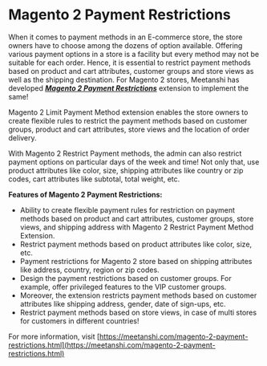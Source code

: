 # Magento 2 Payment Restrictions

When it comes to payment methods in an E-commerce store, the store owners have to choose among the dozens of option available. Offering various payment options in a store is a facility but every method may not be suitable for each order. Hence, it is essential to restrict payment methods based on product and cart attributes, customer groups and store views as well as the shipping destination. For Magento 2 stores, Meetanshi has developed [***Magento 2 Payment Restrictions***](https://meetanshi.com/magento-2-payment-restrictions.html) extension to implement the same!

Magento 2 Limit Payment Method extension enables the store owners to create flexible rules to restrict the payment methods based on customer groups, product and cart attributes, store views and the location of order delivery.

With Magento 2 Restrict Payment methods, the admin can also restrict payment options on particular days of the week and time! Not only that, use product attributes like color, size, shipping attributes like country or zip codes, cart attributes like subtotal, total weight, etc.


**Features of Magento 2 Payment Restrictions:**

* Ability to create flexible payment rules for restriction on payment methods based on product and cart attributes, customer groups, store views, and shipping address with Magento 2 Restrict Payment Method Extension.
* Restrict payment methods based on product attributes like color, size, etc.
* Payment restrictions for Magento 2 store based on shipping attributes like address, country, region or zip codes.
* Design the payment restrictions based on customer groups. For example, offer privileged features to the VIP customer groups.
* Moreover, the extension restricts payment methods based on customer attributes like shipping address, gender, date of sign-ups, etc.
* Restrict payment methods based on store views, in case of multi stores for customers in different countries!

For more information, visit [https://meetanshi.com/magento-2-payment-restrictions.html](https://meetanshi.com/magento-2-payment-restrictions.html)
